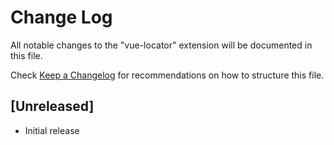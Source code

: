 # Change Log

All notable changes to the "vue-locator" extension will be documented in this file.

Check [Keep a Changelog](http://keepachangelog.com/) for recommendations on how to structure this file.

## [Unreleased]

- Initial release